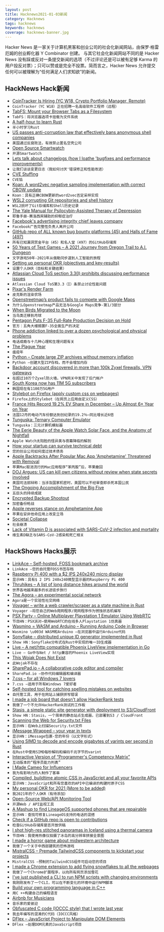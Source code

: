 ```yaml
---
layout: post
title: Hacknews2021-01-03新闻
category: Hacknews
tags: hacknews
keywords: hacknews
coverage: hacknews-banner.jpg
---
```


Hacker News 是一家关于计算机黑客和创业公司的社会化新闻网站，由保罗·格雷厄姆的创业孵化器 Y Combinator 创建。
与其它社会化新闻网站不同的是 Hacker News 没有踩或反对一条提交新闻的选项（不过评论还是可以被有足够 Karma 的用户投反对票）；只可以赞或是完全不投票。简而言之，Hacker News 允许提交任何可以被理解为“任何满足人们求知欲”的新闻。

## HackNews Hack新闻


- [CoinTracker Is Hiring (YC W18, Crypto Portfolio Manager, Remote)](https://www.cointracker.io/careers)
- `CoinTracker（YC W18）正在招聘一名高级软件工程师（远程）`
- [TabFS: Mount your Browser Tabs as a Filesystem](https://omar.website/tabfs/)
- `TabFS：将浏览器选项卡挂载为文件系统`
- [A half-hour to learn Rust](https://fasterthanli.me/articles/a-half-hour-to-learn-rust)
- `半小时学习Rust`
- [US passes anti-corruption law that effectively bans anonymous shell companies](https://www.independent.co.uk/news/world/americas/us-passes-historic-anti-corruption-legislation-that-effectively-bans-anonymous-shell-companies-b1781380.html)
- `美国通过反腐败法，有效禁止匿名空壳公司`
- [Open Source Smartwatch](https://www.pine64.org/pinetime/)
- `开源Smartwatch`
- [Lets talk about changelogs (how I loathe 'bugfixes and performance improvements)](https://raymii.org/s/blog/Rant_Lets_talk_about_changelogs.html)
- `让我们谈谈变更日志（我如何讨厌'错误修正和性能改进）`
- [CVE Stuffing](https://jerrygamblin.com/2020/12/17/cve-stuffing/)
- `CVE馅`
- [Koan: A word2vec negative sampling implementation with correct CBOW update](https://github.com/bloomberg/koan)
- `Koan：具有正确CBOW更新的word2vec否定采样实现`
- [WSL2 corrupting Git repositories and shell history](https://github.com/microsoft/WSL2-Linux-Kernel/issues/168)
- `WSL2损坏了Git存储库和Shell历史记录`
- [The Yale Manual for Psilocybin-Assisted Therapy of Depression](https://psyarxiv.com/u6v9y)
- `耶鲁手册-赛洛西宾辅助的抑郁症治疗`
- [Facebook's advertising integrity chief leaves company](https://www.reuters.com/article/us-facebook-executive-idUSKBN2962M6)
- `Facebook广告完整性负责人离开公司`
- [GitHub repo of ALL known bug bounty platforms (45) and Halls of Fame (497)](https://github.com/disclose/diodata)
- `所有已知漏洞赏金平台（45）和名人堂（497）的GitHub存储库`
- [50 Years of Text Games – A 2021 Journey from Oregon Trail to A.I. Dungeon](https://if50.substack.com/p/introduction)
- `文字游戏50年-2021年从俄勒冈步道到人工智能的旅程`
- [Setting up personal OKR (objectives and key-results)](https://hackpravj.com/blog/personal-okr-2021-plan/)
- `设置个人OKR（目标和关键结果）`
- [Atlassian Cloud ToS section 3.3(I) prohibits discussing performance issues](https://www.atlassian.com/legal/cloud-terms-of-service)
- `Atlassian Cloud ToS第3.3（I）条禁止讨论性能问题`
- [Pixar's Render Farm](https://twitter.com/pixprin/status/1345146328058269696)
- `皮克斯的渲染农场`
- [Openstreetmap’s product fails to compete with Google Maps](https://bedogged.substack.com/p/the-mobile-map-app-part-i-the-void)
- `为什么Openstreetmap产品无法与Google Maps竞争-第1/3部分`
- [When Birds Migrated to the Moon](https://thereader.mitpress.mit.edu/when-birds-migrated-to-the-moon/)
- `当鸟类迁移到月球`
- [Pentagon Puts F-35 Full-Rate Production Decision on Hold](https://www.thedrive.com/the-war-zone/38507/its-official-pentagon-puts-f-35-full-rate-production-decision-on-hold)
- `官方：五角大楼搁置F-35全面生产的决定`
- [Phone addiction linked to over a dozen psychological and physical problems](https://cognitiontoday.com/phone-addiction-coping-solutions-research-statistics/)
- `电话成瘾与十几种心理和生理问题有关`
- [The Plague Year](https://www.newyorker.com/magazine/2021/01/04/the-plague-year)
- `瘟疫年`
- [Python – Create large ZIP archives without memory inflation](https://github.com/BuzonIO/zipfly#lib)
- `Python –创建大型ZIP存档，而不会增加内存`
- [Backdoor account discovered in more than 100k Zyxel firewalls, VPN gateways](https://www.zdnet.com/article/backdoor-account-discovered-in-more-than-100000-zyxel-firewalls-vpn-gateways/)
- `在超过10万个Zyxel防火墙，VPN网关中发现了后门帐户`
- [South Korea now has 11M 5G subscribers](https://www.telecomlead.com/5g/south-korea-has-11-mn-5g-subscribers-98257)
- `韩国现在有1100万5G用户`
- [Stylebot on Firefox (apply custom css on webpages)](https://addons.mozilla.org/en-US/firefox/addon/stylebot-web/)
- `Firefox上的Stylebot（在网页上应用自定义CSS）`
- [France Hits Record 19.2% EV Share in December – Up Almost 6× Year on Year](https://cleantechnica.com/2021/01/02/france-hits-record-19-2-ev-share-in-december-up-almost-6x-year-on-year/)
- `法国12月的电动汽车份额达到创纪录的19.2％–同比增长近6倍`
- [Tunguska: Ternary Computer Emulator](http://tunguska.sourceforge.net/about.html)
- `Tunguska：三元计算机模拟器`
- [The Eerie Beauty of the Apple Watch Solar Face, and the Anatomy of Nightfall](https://www.hodinkee.com/articles/the-eerie-beauty-of-the-apple-watch-solar-face-and-the-anatomy-of-nightfall)
- `Apple Watch太阳脸的怪异美与夜幕降临的解剖`
- [How your startup can survive technical debt](https://andreschweighofer.com/tech/how-your-startup-can-survive-technical-debt/)
- `您的创业公司如何度过技术债务`
- [Apple Backtracks After Popular Mac App 'Amphetamine' Threatened with Removal](https://www.macrumors.com/2021/01/02/amphetamine-app-store-removal-threat/)
- `苹果Mac取消流行的Mac应用程序“苯丙胺”后，苹果撤回`
- [DOJ Argues: US can kill own citizens without review when state secrets involved](https://www.abajournal.com/news/article/doj-lawyer-argues-us-can-kill-its-own-citizens-without-review-when-state-secrets-are-involved)
- `美国司法部辩称：当涉及国家机密时，美国可以不经审查即杀死本国公民`
- [The Ongoing Accomplishment of the Big Five](https://carcinisation.com/2020/07/04/the-ongoing-accomplishment-of-the-big-five/)
- `五巨头的持续成就`
- [Encrypted Backup Shootout](https://acha.ninja/blog/encrypted_backup_shootout/)
- `加密备份枪战`
- [Apple reverses stance on Amphetamine App](https://www.engadget.com/apple-will-not-ban-mac-app-amphetamine-from-store-224919743.html)
- `苹果在安非他命应用上改变立场`
- [Societal Collapse](https://en.wikipedia.org/wiki/Societal_collapse)
- `社会崩溃`
- [Lack of Vitamin D is associated with SARS-CoV-2 infection and mortality](https://www.ncbi.nlm.nih.gov/pmc/articles/PMC7489890/)
- `维生素D缺乏与SARS-CoV-2感染和死亡相关`


## HackShows Hacks展示

- [ LinkAce – Self-hosted, FOSS bookmark archive](https://www.linkace.org/)
- `LinkAce –您的自托管FOSS书签存档`
- [ Raspberry Pi 400 with a $2 IPS 240x240 micro display](https://github.com/igbit/micro-displays/blob/main/README.md)
- `显示HN：具有$ 2 IPS 240x240微型显示器的Raspberry Pi 400`
- [ Thruhikes – A list of long distance hikes around the world](https://thruhikes.net/)
- `世界各地越来越多的长途徒步旅行`
- [ The Agora – an experimental social network](http://anagora.org/node/agora)
- `Agora是一个实验性社交网络`
- [ Voyager – write a web crawler/scraper as a state machine in Rust](https://github.com/mattsse/voyager)
- `Voyager –将您自己的Web爬网程序/爬网程序作为锈蚀状态机编写`
- [ PSX Party – Online Multiplayer Playstation 1 Emulator Using WebRTC](https://psxparty.kosmi.io/?ref=hn1)
- `节目HN：PSX派对–使用WebRTC的在线多人Playstation 1仿真器`
- [ Wasmino = WASM and Arduino – Running Arduino Code in Browser](https://blog.yifangu.com/2020/12/30/wasmino-wasm-arduino-running-arduino-code-in-browser/)
- `Wasmino \u003d WASM和Arduino –在浏览器中运行Arduino代码`
- [ Sonyflake – distributed unique ID generator implemented in Rust](https://github.com/bahlo/sonyflake-rs)
- `Show HN：Sonyflake分布式在Rust中实现的唯一ID生成器`
- [ Live – A net/http compatible Phoenix LiveView implementation in Go](https://github.com/jfyne/live)
- `Live – Go中与Net / http兼容的Phoenix LiveView实现`
- [ This Wojak Does Not Exist](https://thiswojakdoesnotexist.com/)
- `此Wojak不存在`
- [ SharePad.io – A collaborative code editor and compiler](https://www.sharepad.io/)
- `SharePad.io –协作代码编辑器和编译器`
- [ 7.css – for all Windows 7 lovers](https://khang-nd.github.io/7.css)
- `7.css –适用于所有Windows 7爱好者`
- [ Self-hosted tool for catching spelling mistakes on websites](https://github.com/siteinspector/siteinspector)
- `自托管工具，用于在网站上捕获拼写错误`
- [ I made a job board that doesn't allow HackerRank tests](http://borderline.biz/careers)
- `我做了一个不允许HackerRank测试的工作板`
- [ Stasis, a simple static site generator with deployment to S3/CloudFront](https://github.com/czep/stasis)
- `Show HN：Stasis，一个简单的静态站点生成器，已部署到S3 / CloudFront`
- [ Scanning the Web for Security.txt Files](https://github.com/62726164/a-survey-of-security-dot-txt)
- `显示HN：在Web上扫描Security.txt文件`
- [ iMessage Wrapped – your year in texts](https://michael-danello.github.io/iMessageWrappedRelease/)
- `显示HN：iMessage包裹-您的年份（以文字形式）`
- [ Using SIMD to decode and encode gigabytes of varints per second in Rust](https://github.com/as-com/varint-simd)
- `在Rust中使用SIMD每秒解码和编码千兆字节的varint`
- [ Interactive Version of “Programmer's Competency Matrix”](http://cuamckuu.github.io/index.html)
- `互动版本的“程序员能力列表”`
- [ I Made Cameo for Influencers](https://collabstr.com/)
- `我为有影响力的人制作了客串`
- [ Compiled, buildtime atomic CSS in JavaScript and all your favorite APIs](https://compiledcssinjs.com/)
- `显示HN：JavaScript和所有您喜欢的API中已编译的构建时原子CSS`
- [ My personal OKR for 2021 (More to be added)](https://rohitgupta.site/OKR-2021-bebdabc9fe244142b6befc805d2e02de)
- `我2021年的个人OKR（有待添加）`
- [ Open-Source Web/API Monitoring Tool](https://github.com/berkansasmaz/ketum)
- `开源Web / API监视工具`
- [ A Mashup to find LineageOS supported phones that are repairable](https://www.sustaphones.com/)
- `显示HN：查找可修复LineageOS支持的电话的混搭`
- [ Check if a GitHub repo is open to contributions](https://merge-chance.info/)
- `检查GitHub存储库是否开放供稿`
- [ I shot high-res stitched panoramas in Iceland using a thermal camera](https://petapixel.com/2019/07/13/shooting-high-res-thermal-photos-of-iceland-to-show-nature-at-work/?q=5)
- `节目HN：我使用热像仪拍摄了冰岛的高分辨率拼接全景图`
- [ I made a horror game about midwestern architecture](https://www.youtube.com/watch?v=t4yE86prY6g)
- `我做了一个关于中西部建筑的恐怖游戏`
- [ MistralCSS – Premade TailwindCSS components to kickstart your projects](http://mistralcss.com/)
- `MistralCSS –预制的TailwindCSS组件可启动您的项目`
- [ I made a Chrome extension to add flying snowflakes to all the webpages](https://github.com/slaylines/snowflakes-extension)
- `我做了一个Chrome扩展程序，以向所有网页添加雪花`
- [ I've just published a CLI to run NPM scripts with changing environments](https://www.npmjs.com/package/dotenv-run-script)
- `我刚刚发布了一个CLI，可以在不断变化的环境中运行NPM脚本`
- [ Build your own programming language in C++](https://github.com/codr7/alang)
- `用C ++构建自己的编程语言`
- [ Airbnb for Musicians](https://noisycamp.com)
- `音乐家的爱彼迎`
- [ Obfuscated C code (IOCCC style) that I wrote last year](https://github.com/ilyakurdyukov/ioccc)
- `我去年编写的混淆的C代码（IOCCC风格）`
- [ DFlex – JavaScript Project to Manipulate DOM Elements](https://github.com/jalal246/dflex)
- `DFlex –处理DOM元素的JavaScript项目`

